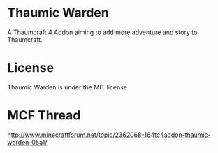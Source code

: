 Thaumic Warden
=============
A Thaumcraft 4 Addon aiming to add more adventure and story to Thaumcraft.

License
=============
Thaumic Warden is under the MIT license

MCF Thread
=============
http://www.minecraftforum.net/topic/2362068-164tc4addon-thaumic-warden-05a1/